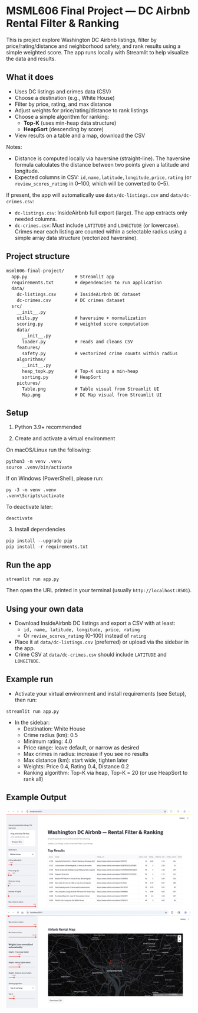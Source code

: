 # MSML606 Final Project — DC Airbnb Rental Filter & Ranking

This is project explore Washington DC Airbnb listings, filter by price/rating/distance and neighborhood safety, and rank results using a simple weighted score. The app runs locally with Streamlit to help visualize the data and results.

## What it does
- Uses DC listings and crimes data (CSV)
- Choose a destination (e.g., White House)
- Filter by price, rating, and max distance
- Adjust weights for price/rating/distance to rank listings
- Choose a simple algorithm for ranking:
  - **Top-K** (uses min-heap data structure)
  - **HeapSort** (descending by score)
- View results on a table and a map, download the CSV

Notes:
- Distance is computed locally via haversine (straight-line). The haversine formula calculates the distance between two points given a latitude and longitude.
- Expected columns in CSV: `id,name,latitude,longitude,price,rating` (or `review_scores_rating` in 0–100, which will be converted to 0–5).

If present, the app will automatically use `data/dc-listings.csv` and `data/dc-crimes.csv`:
- `dc-listings.csv`: InsideAirbnb full export (large). The app extracts only needed columns.
- `dc-crimes.csv`: Must include `LATITUDE` and `LONGITUDE` (or lowercase). Crimes near each listing are counted within a selectable radius using a simple array data structure (vectorized haversine).

## Project structure
```
msml606-final-project/
  app.py                  # Streamlit app
  requirements.txt        # dependencies to run application
  data/
    dc-listings.csv       # InsideAirbnb DC dataset
    dc-crimes.csv         # DC crimes dataset
  src/
    __init__.py
    utils.py              # haversine + normalization
    scoring.py            # weighted score computation
    data/
      __init__.py
      loader.py           # reads and cleans CSV
    features/
      safety.py           # vectorized crime counts within radius
    algorithms/
      __init__.py
      heap_topk.py        # Top-K using a min-heap
      sorting.py          # HeapSort
    pictures/
      Table.png           # Table visual from Streamlit UI
      Map.png             # DC Map visual from Streamlit UI
```

## Setup
1) Python 3.9+ recommended

2) Create and activate a virtual environment

On macOS/Linux run the following:
```
python3 -m venv .venv
source .venv/bin/activate
```

If on Windows (PowerShell), please run:
```
py -3 -m venv .venv
.venv\Scripts\activate
```

To deactivate later:
```
deactivate
```

3) Install dependencies
```
pip install --upgrade pip
pip install -r requirements.txt
```

## Run the app
```
streamlit run app.py
```

Then open the URL printed in your terminal (usually `http://localhost:8501`).

## Using your own data
- Download InsideAirbnb DC listings and export a CSV with at least:
  - `id, name, latitude, longitude, price, rating`
  - Or `review_scores_rating` (0–100) instead of `rating`
- Place it at `data/dc-listings.csv` (preferred) or upload via the sidebar in the app.
- Crime CSV at `data/dc-crimes.csv` should include `LATITUDE` and `LONGITUDE`.

## Example run
- Activate your virtual environment and install requirements (see Setup), then run:
```
streamlit run app.py
```
- In the sidebar:
  - Destination: White House
  - Crime radius (km): 0.5
  - Minimum rating: 4.0
  - Price range: leave default, or narrow as desired
  - Max crimes in radius: increase if you see no results
  - Max distance (km): start wide, tighten later
  - Weights: Price 0.4, Rating 0.4, Distance 0.2
  - Ranking algorithm: Top-K via heap, Top-K = 20 (or use HeapSort to rank all)

## Example Output
![Airbnb Table](src/pictures/Table.png)
![Airbnb DC Map](src/pictures/Map.png)

